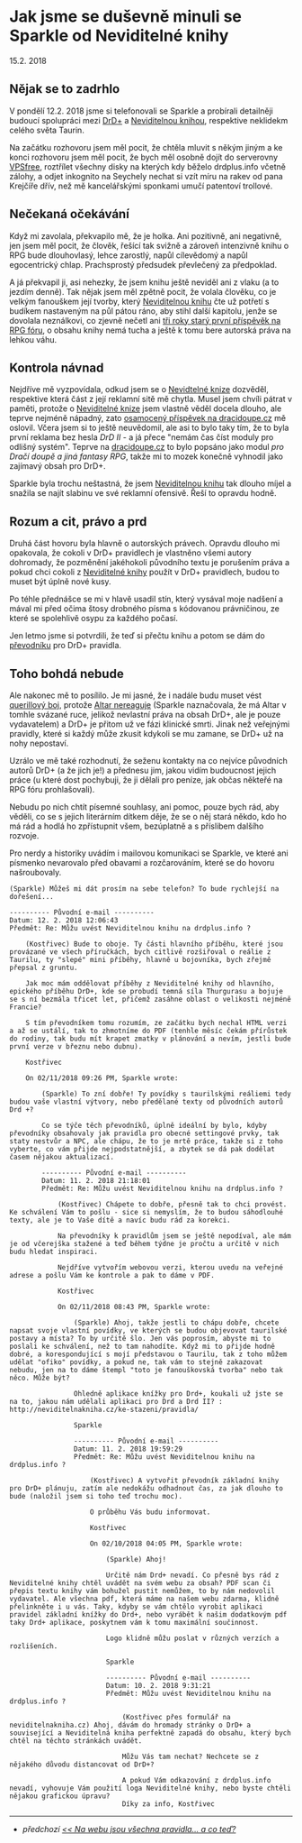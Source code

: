 # Jak jsme se duševně minuli se Sparkle od Neviditelné knihy

15.2. 2018

## Nějak se to zadrhlo
V pondělí 12.2. 2018 jsme si telefonovali se Sparkle a probírali detailněji budoucí spolupráci mezi [DrD+](https://www.drdplus.info) a [Neviditelnou knihou](http://neviditelnakniha.cz),
respektive neklidekm celého světa Taurin.

Na začátku rozhovoru jsem měl pocit, že chtěla mluvit s někým jiným a ke konci rozhovoru jsem měl pocit, že bych měl osobně dojít do serverovny [VPSfree](https://vpsfree.cz),
roztřílet všechny disky na kterých kdy běželo drdplus.info včetně zálohy, a odjet inkognito na Seychely nechat si vzít míru na rakev od pana Krejčíře dřív, než mě kancelářskými sponkami umučí patentoví trollové.

## Nečekaná očekávání

Když mi zavolala, překvapilo mě, že je holka. Ani pozitivně, ani negativně, jen jsem měl pocit, že člověk, řešící tak svižně a zároveň intenzivně knihu o RPG bude dlouhovlasý, lehce zarostlý, napůl cílevědomý a napůl egocentrický chlap.
Prachsprostý předsudek převlečený za předpoklad.

A já překvapil ji, asi nehezky, že jsem knihu ještě neviděl ani z vlaku (a to jezdím denně).
Tak nějak jsem měl zpětně pocit, že volala člověku, co je velkým fanouškem její tvorby, který [Neviditelnou knihu](http://neviditelnakniha.cz) čte už potřetí s budíkem nastaveným na půl pátou ráno, aby stihl další kapitolu, jenže se dovolala
neználkovi, co zjevně nečetl ani [tři roky starý první příspěvěk na RPG fóru](https://rpgforum.cz/forum/viewtopic.php?f=310&t=12812), o obsahu knihy nemá tucha a ještě k tomu bere autorská práva na lehkou váhu.

## Kontrola návnad
Nejdříve mě vyzpovídala, odkud jsem se o [Nevidtelné knize](http://neviditelnakniha.cz) dozvěděl, respektive která část z její reklamní sitě mě chytla.
Musel jsem chvíli pátrat v paměti, protože o [Neviditelné knize](http://neviditelnakniha.cz) jsem vlastně věděl docela dlouho, ale teprve nejméně nápadný, zato [osamocený příspěvek na dracidoupe.cz](http://www.dracidoupe.cz/) mě oslovil.
Včera jsem si to ještě neuvědomil, ale asi to bylo taky tím, že to byla první reklama bez hesla *DrD II* - a já přece "nemám čas číst moduly pro odlišný systém".
Teprve na [dracidoupe.cz](http://dracidoupe.cz) to bylo popsáno jako modul *pro Dračí doupě a jiná fantasy RPG*, takže mi to mozek konečně vyhnodil jako zajímavý obsah pro DrD+.

Sparkle byla trochu neštastná, že jsem [Neviditelnou knihu](http://neviditelnakniha.cz) tak dlouho míjel a snažila se najít slabinu ve své reklamní ofensivě. Řeší to opravdu hodně.

## Rozum a cit, právo a prd
Druhá část hovoru byla hlavně o autorských právech.
Opravdu dlouho mi opakovala, že cokoli v DrD+ pravidlech je vlastněno všemi autory dohromady, že pozměnění jakéhokoli původního textu je porušením práva a pokud chci cokoli z [Neviditelné knihy](http://neviditelnakniha.cz) použít v DrD+ pravidlech, budou to muset být úplně nové kusy.

Po téhle přednášce se mi v hlavě usadil stín, který vysával moje nadšení a mával mi před očima štosy drobného písma s kódovanou právničinou, ze které se spolehlivě osypu za každého počasí.

Jen letmo jsme si potvrdili, že teď si přečtu knihu a potom se dám do [převodníku](http://neviditelnakniha.cz/ke-stazeni/pravidla/) pro DrD+ pravidla.

## Toho bohdá nebude
Ale nakonec mě to posílilo. Je mi jasné, že i nadále budu muset vést [querillový boj](https://cs.wikipedia.org/wiki/Guerrilla), protože [Altar nereaguje](2017-11-11-bouchi_zatim_na_verejna_pravidla_neodpovida_zkousim_prostsi_dotaz.md) (Sparkle naznačovala, že má Altar v tomhle svázané ruce, jelikož nevlastní práva na obsah DrD+, ale je pouze vydavatelem) a DrD+ je přitom už ve fázi klinické smrti.
Jinak než veřejnými pravidly, které si každý může zkusit kdykoli se mu zamane, se DrD+ už na nohy nepostaví.

Uzrálo ve mě také rozhodnutí, že seženu kontakty na co nejvíce původních autorů DrD+ (a že jich je!) a přednesu jim, jakou vidím budoucnost jejich práce (u které dost pochybuji, že ji dělali pro peníze, jak občas někteřé na RPG fóru prohlašovali).

Nebudu po nich chtít písemné souhlasy, ani pomoc, pouze bych rád, aby věděli, co se s jejich literárním dítkem děje, že se o něj stará někdo, kdo ho má rád a hodlá ho zpřístupnit všem, bezúplatně a s příslibem dalšího rozvoje.


Pro nerdy a historiky uvádím i mailovou komunikaci se Sparkle, ve které ani písmenko nevarovalo před obavami a rozčarováním, které se do hovoru našroubovaly.

```
(Sparkle) Můžeš mi dát prosím na sebe telefon? To bude rychlejší na dořešení...

---------- Původní e-mail ----------
Datum: 12. 2. 2018 12:06:43
Předmět: Re: Můžu uvést Neviditelnou knihu na drdplus.info ?

    (Kostřivec) Bude to oboje. Ty části hlavního příběhu, které jsou provázané ve všech příručkách, bych citlivě rozšiřoval o reálie z Taurilu, ty "slepé" mini příběhy, hlavně u bojovníka, bych zřejmě přepsal z gruntu.

    Jak moc mám oddělovat příběhy z Neviditelné knihy od hlavního, epického příběhu DrD+, kde se probudí temná síla Thurgurasu a bojuje se s ní bezmála třicet let, přičemž zasáhne oblast o velikosti nejméně Francie?

    S tím převodníkem tomu rozumím, ze začátku bych nechal HTML verzi a až se ustálí, tak to zhmotníme do PDF (tenhle měsíc čekám přírůstek do rodiny, tak budu mít krapet zmatky v plánování a nevím, jestli bude první verze v březnu nebo dubnu).

    Kostřivec

    On 02/11/2018 09:26 PM, Sparkle wrote:

        (Sparkle) To zní dobře! Ty povídky s taurilskými reáliemi tedy budou vaše vlastní výtvory, nebo předělané texty od původních autorů Drd +?

        Co se týče těch převodníků, úplně ideální by bylo, kdyby převodníky obsahovaly jak pravidla pro obecné settingové prvky, tak staty nestvůr a NPC, ale chápu, že to je mrtě práce, takže si z toho vyberte, co vám přijde nejpodstatnější, a zbytek se dá pak dodělat časem nějakou aktualizací.

        ---------- Původní e-mail ----------
        Datum: 11. 2. 2018 21:18:01
        Předmět: Re: Můžu uvést Neviditelnou knihu na drdplus.info ?

            (Kostřivec) Chápete to dobře, přesně tak to chci provést. Ke schválení Vám to pošlu - sice si nemyslím, že to budou sáhodlouhé texty, ale je to Vaše dítě a navíc budu rád za korekci.

            Na převodníky k pravidlům jsem se ještě nepodíval, ale mám je od včerejška stažené a teď během týdne je pročtu a určitě v nich budu hledat inspiraci.

            Nejdříve vytvořím webovou verzi, kterou uvedu na veřejné adrese a pošlu Vám ke kontrole a pak to dáme v PDF.

            Kostřivec

            On 02/11/2018 08:43 PM, Sparkle wrote:

                (Sparkle) Ahoj, takže jestli to chápu dobře, chcete napsat svoje vlastní povídky, ve kterých se budou objevovat taurilské postavy a místa? To by určitě šlo. Jen vás poprosím, abyste mi to poslali ke schválení, než to tam nahodíte. Když mi to přijde hodně dobré, a korespondující s mojí představou o Taurilu, tak z toho můžem udělat "ofiko" povídky, a pokud ne, tak vám to stejně zakazovat nebudu, jen na to dáme štempl "toto je fanouškovská tvorba" nebo tak něco. Může být?

                Ohledně aplikace knížky pro Drd+, koukali už jste se na to, jakou nám udělali aplikaci pro Drd a Drd II? : http://neviditelnakniha.cz/ke-stazeni/pravidla/

                Sparkle

                ---------- Původní e-mail ----------
                Datum: 11. 2. 2018 19:59:29
                Předmět: Re: Můžu uvést Neviditelnou knihu na drdplus.info ?

                    (Kostřivec) A vytvořit převodník základní knihy pro DrD+ plánuju, zatím ale nedokážu odhadnout čas, za jak dlouho to bude (naložil jsem si toho teď trochu moc).

                    O průběhu Vás budu informovat.

                    Kostřivec

                    On 02/10/2018 04:05 PM, Sparkle wrote:

                        (Sparkle) Ahoj!

                        Určitě nám Drd+ nevadí. Co přesně bys rád z Neviditelné knihy chtěl uvádět na svém webu za obsah? PDF scan či přepis textu knihy vám bohužel pustit nemůžem, to by nám nedovolil vydavatel. Ale všechna pdf, která máme na našem webu zdarma, klidně přelinkněte i u vás. Taky, kdyby se vám chtělo vyrobit aplikaci pravidel základní knížky do Drd+, nebo vyrábět k našim dodatkovým pdf taky Drd+ aplikace, poskytnem vám k tomu maximální součinnost.

                        Logo klidně můžu poslat v různých verzích a rozlišeních.

                        Sparkle

                        ---------- Původní e-mail ----------
                        Datum: 10. 2. 2018 9:31:21
                        Předmět: Můžu uvést Neviditelnou knihu na drdplus.info ?

                            (Kostřivec přes formulář na neviditelnakniha.cz) Ahoj, dávám do hromady stránky o DrD+ a související a Neviditelná kniha perfektně zapadá do obsahu, který bych chtěl na těchto stránkách uvádět.

                            Můžu Vás tam nechat? Nechcete se z nějakého důvodu distancovat od DrD+?

                            A pokud Vám odkazování z drdplus.info nevadí, vyhovuje Vám použití loga Neviditelné knihy, nebo byste chtěli nějakou grafickou úpravu?
                            Díky za info, Kostřivec
```
---

- *předchozí [<< Na webu jsou všechna pravidla... a co teď?](2018-02-09-na_webu_jsou_vsechna_pravidla_a_co_ted.md)*
